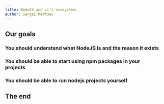 ```yaml
---
title: NodeJS and it's ecosystem
author: Sergei Mertsev
---
```


Our goals
---

### **You should understand what NodeJS is and the reason it exists**
### **You should be able to start using npm packages in your projects**
### **You should be able to run nodejs projects yourself**


<!-- end_slide -->



The end
---
